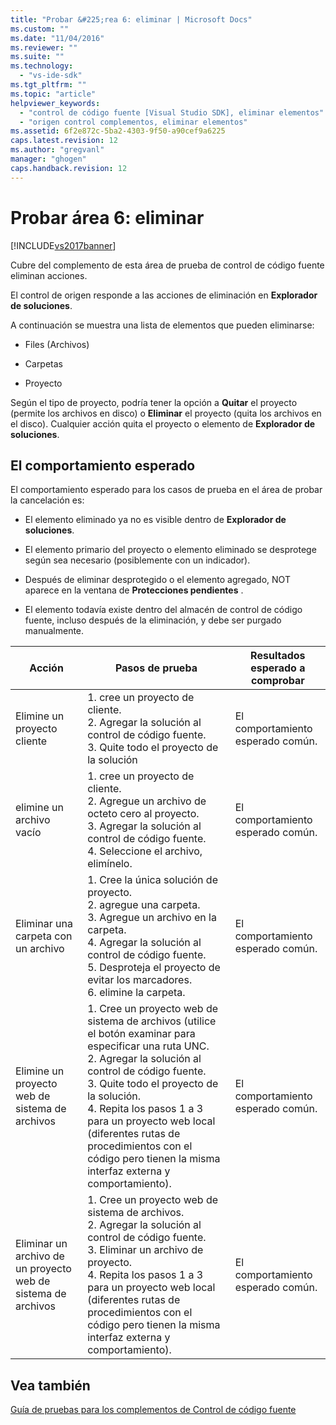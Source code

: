 ```yaml
---
title: "Probar &#225;rea 6: eliminar | Microsoft Docs"
ms.custom: ""
ms.date: "11/04/2016"
ms.reviewer: ""
ms.suite: ""
ms.technology: 
  - "vs-ide-sdk"
ms.tgt_pltfrm: ""
ms.topic: "article"
helpviewer_keywords: 
  - "control de código fuente [Visual Studio SDK], eliminar elementos"
  - "origen control complementos, eliminar elementos"
ms.assetid: 6f2e872c-5ba2-4303-9f50-a90cef9a6225
caps.latest.revision: 12
ms.author: "gregvanl"
manager: "ghogen"
caps.handback.revision: 12
---
```

# Probar &#225;rea 6: eliminar
[!INCLUDE[vs2017banner](../../code-quality/includes/vs2017banner.md)]

Cubre del complemento de esta área de prueba de control de código fuente eliminan acciones.  
  
 El control de origen responde a las acciones de eliminación en **Explorador de soluciones**.  
  
 A continuación se muestra una lista de elementos que pueden eliminarse:  
  
-   Files \(Archivos\)  
  
-   Carpetas  
  
-   Proyecto  
  
 Según el tipo de proyecto, podría tener la opción a **Quitar** el proyecto \(permite los archivos en disco\) o **Eliminar** el proyecto \(quita los archivos en el disco\).  Cualquier acción quita el proyecto o elemento de **Explorador de soluciones**.  
  
## El comportamiento esperado  
 El comportamiento esperado para los casos de prueba en el área de probar la cancelación es:  
  
-   El elemento eliminado ya no es visible dentro de **Explorador de soluciones**.  
  
-   El elemento primario del proyecto o elemento eliminado se desprotege según sea necesario \(posiblemente con un indicador\).  
  
-   Después de eliminar desprotegido o el elemento agregado, NOT aparece en la ventana de **Protecciones pendientes** .  
  
-   El elemento todavía existe dentro del almacén de control de código fuente, incluso después de la eliminación, y debe ser purgado manualmente.  
  
|Acción|Pasos de prueba|Resultados esperado a comprobar|  
|------------|---------------------|-------------------------------------|  
|Elimine un proyecto cliente|1.  cree un proyecto de cliente.<br />2.  Agregar la solución al control de código fuente.<br />3.  Quite todo el proyecto de la solución|El comportamiento esperado común.|  
|elimine un archivo vacío|1.  cree un proyecto de cliente.<br />2.  Agregue un archivo de octeto cero al proyecto.<br />3.  Agregar la solución al control de código fuente.<br />4.  Seleccione el archivo, elimínelo.|El comportamiento esperado común.|  
|Eliminar una carpeta con un archivo|1.  Cree la única solución de proyecto.<br />2.  agregue una carpeta.<br />3.  Agregue un archivo en la carpeta.<br />4.  Agregar la solución al control de código fuente.<br />5.  Desproteja el proyecto de evitar los marcadores.<br />6.  elimine la carpeta.|El comportamiento esperado común.|  
|Elimine un proyecto web de sistema de archivos|1.  Cree un proyecto web de sistema de archivos \(utilice el botón examinar para especificar una ruta UNC.<br />2.  Agregar la solución al control de código fuente.<br />3.  Quite todo el proyecto de la solución.<br />4.  Repita los pasos 1 a 3 para un proyecto web local \(diferentes rutas de procedimientos con el código pero tienen la misma interfaz externa y comportamiento\).|El comportamiento esperado común.|  
|Eliminar un archivo de un proyecto web de sistema de archivos|1.  Cree un proyecto web de sistema de archivos.<br />2.  Agregar la solución al control de código fuente.<br />3.  Eliminar un archivo de proyecto.<br />4.  Repita los pasos 1 a 3 para un proyecto web local \(diferentes rutas de procedimientos con el código pero tienen la misma interfaz externa y comportamiento\).|El comportamiento esperado común.|  
  
## Vea también  
 [Guía de pruebas para los complementos de Control de código fuente](../../extensibility/internals/test-guide-for-source-control-plug-ins.md)